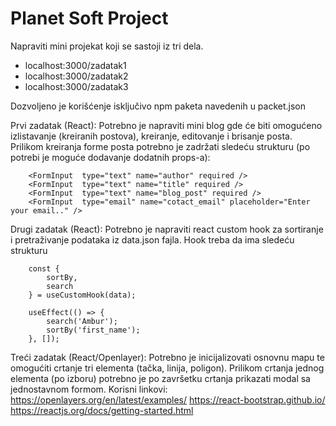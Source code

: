 # Planet Soft Project

Napraviti mini projekat koji se sastoji iz tri dela.

- localhost:3000/zadatak1
- localhost:3000/zadatak2
- localhost:3000/zadatak3

Dozvoljeno je korišćenje isključivo npm paketa navedenih u packet.json

Prvi zadatak (React):
Potrebno je napraviti mini blog gde će biti omogućeno izlistavanje (kreiranih postova), kreiranje, editovanje i brisanje posta.
Prilikom kreiranja forme posta potrebno je zadržati sledeću strukturu (po potrebi je moguće dodavanje dodatnih props-a):

    	<FormInput  type="text" name="author" required />
    	<FormInput  type="text" name="title" required />
    	<FormInput  type="text" name="blog_post" required />
    	<FormInput  type="email" name="cotact_email" placeholder="Enter your email.." />

Drugi zadatak (React):
Potrebno je napraviti react custom hook za sortiranje i pretraživanje podataka iz data.json fajla.
Hook treba da ima sledeću strukturu

    	const {
    		sortBy,
    		search
    	} = useCustomHook(data);

    	useEffect(() => {
    		search('Ambur');
    		sortBy('first_name');
    	}, []);

Treći zadatak (React/Openlayer):
Potrebno je inicijalizovati osnovnu mapu te omogućiti crtanje tri elementa (tačka, linija, poligon).
Prilikom crtanja jednog elementa (po izboru) potrebno je po završetku crtanja prikazati modal sa jednostavnom formom.
Korisni linkovi:
https://openlayers.org/en/latest/examples/
https://react-bootstrap.github.io/
https://reactjs.org/docs/getting-started.html
